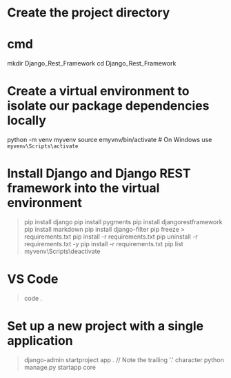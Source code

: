 # Create the project directory
# cmd
mkdir Django_Rest_Framework
cd Django_Rest_Framework

# Create a virtual environment to isolate our package dependencies locally
python -m venv myvenv
source emyvnv/bin/activate  # On Windows use `myvenv\Scripts\activate`

# Install Django and Django REST framework into the virtual environment

>pip install django
>pip install pygments
>pip install djangorestframework
>pip install markdown 
>pip install django-filter 
>pip freeze > requirements.txt
>pip install -r requirements.txt
>pip uninstall -r requirements.txt -y
>pip install -r requirements.txt
>pip list
>myvenv\Scripts\deactivate
# VS Code
>code .

# Set up a new project with a single application
>django-admin startproject app .  // Note the trailing '.' character
>python manage.py startapp core
